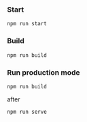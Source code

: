 ### Start
 `npm run start`
 
### Build 

`npm run build`

### Run production mode

`npm run build`

after 

`npm run serve`

